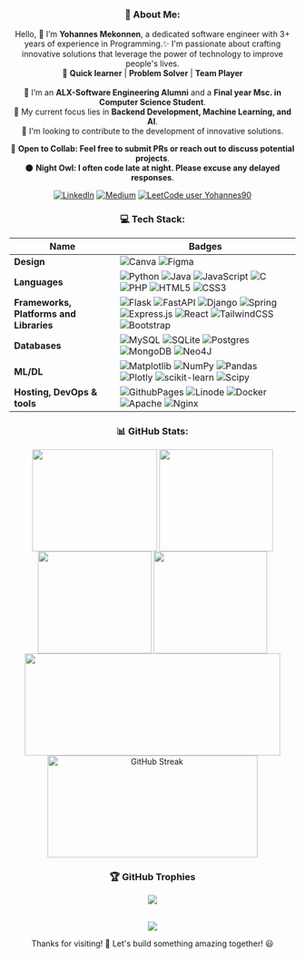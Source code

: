 <div align="center"></ div>
<!-- 
<div align="center"><h2>Hey there 👋 Welcome!!!</h2></ div>
<div align="center">
  <img src="https://github.com/Yohannes90/Yohannes90/assets/116464283/d8cdc4e7-ffb1-46a0-ae40-f698f7e8e9ae" height=auto>
</div> 
<br>
-->

### 💫 About Me:
Hello, 👋 I’m <strong>Yohannes Mekonnen</strong>, a dedicated software engineer with 3+ years of experience in Programming.✨ I'm passionate about crafting innovative solutions that leverage the power of technology to improve people's lives. <br> 
🌱 **Quick learner** | **Problem Solver** | **Team Player** <br> <br> 
👯 I’m an **ALX-Software Engineering Alumni** and a **Final year Msc. in Computer Science Student**.<br>
👀 My current focus lies in **Backend Development, Machine Learning, and AI**.<br>
🔭 I'm looking to contribute to the development of innovative solutions.<br>

💞️ **Open to Collab: Feel free to submit PRs or reach out to discuss potential projects**.<br>
🌑 **Night Owl: I often code late at night. Please excuse any delayed responses**.

[![LinkedIn](https://img.shields.io/badge/LinkedIn-%230077B5.svg?style=for-the-badge&logo=linkedin&logoColor=white)](https://linkedin.com/in/Yohannes90)  [![Medium](https://img.shields.io/badge/Medium-12100E?style=for-the-badge&logo=medium&logoColor=white)](https://medium.com/@Yohannes90)  [![LeetCode user Yohannes90](https://img.shields.io/badge/dynamic/json?style=for-the-badge&labelColor=black&color=%23ffa116&label=Solved&query=solved&url=https%3A%2F%2Fleetcode-badge.vercel.app%2Fapi%2Fusers%2FYohannes90&logo=leetcode&logoColor=yellow)](https://leetcode.com/Yohannes90/)


### 💻 Tech Stack:

Name | Badges
---- | ----
**Design**  |  ![Canva](https://img.shields.io/badge/Canva-%2300C4CC.svg?style=flat-square&logo=Canva&logoColor=white) ![Figma](https://img.shields.io/badge/figma-%23F24E1E.svg?style=flat-square&logo=figma&logoColor=white)
**Languages**  |  ![Python](https://img.shields.io/badge/python-3670A0?style=flat-square&logo=python&logoColor=ffdd54) ![Java](https://img.shields.io/badge/java-%23ED8B00.svg?style=flat-square&logo=openjdk&logoColor=white) ![JavaScript](https://img.shields.io/badge/javascript-%23323330.svg?style=flat-square&logo=javascript&logoColor=%23F7DF1E) ![C](https://img.shields.io/badge/c-%2300599C.svg?style=flat-square&logo=c&logoColor=white) ![PHP](https://img.shields.io/badge/php-%23777BB4.svg?style=flat-square&logo=php&logoColor=white) ![HTML5](https://img.shields.io/badge/html5-%23E34F26.svg?style=flat-square&logo=html5&logoColor=white) ![CSS3](https://img.shields.io/badge/css3-%231572B6.svg?style=flat-square&logo=css3&logoColor=white)
**Frameworks, Platforms and Libraries** | ![Flask](https://img.shields.io/badge/flask-%23000.svg?style=flat-square&logo=flask&logoColor=white) ![FastAPI](https://img.shields.io/badge/FastAPI-005571?style=flat-square&logo=fastapi) ![Django](https://img.shields.io/badge/django-%23092E20.svg?style=flat-square&logo=django&logoColor=white) ![Spring](https://img.shields.io/badge/spring-%236DB33F.svg?style=flat-square&logo=spring&logoColor=white) ![Express.js](https://img.shields.io/badge/express.js-%23404d59.svg?style=flat-square&logo=express&logoColor=%2361DAFB) ![React](https://img.shields.io/badge/react-%2320232a.svg?style=flat-square&logo=react&logoColor=%2361DAFB) ![TailwindCSS](https://img.shields.io/badge/tailwindcss-%2338B2AC.svg?style=flat-square&logo=tailwind-css&logoColor=white) ![Bootstrap](https://img.shields.io/badge/bootstrap-%238511FA.svg?style=flat-square&logo=bootstrap&logoColor=white)
**Databases**  | ![MySQL](https://img.shields.io/badge/mysql-%2300000f.svg?style=flat-square&logo=mysql&logoColor=white) ![SQLite](https://img.shields.io/badge/sqlite-%2307405e.svg?style=flat-square&logo=sqlite&logoColor=white) ![Postgres](https://img.shields.io/badge/postgres-%23316192.svg?style=flat-square&logo=postgresql&logoColor=white) ![MongoDB](https://img.shields.io/badge/MongoDB-%234ea94b.svg?style=flat-square&logo=mongodb&logoColor=white) ![Neo4J](https://img.shields.io/badge/Neo4j-008CC1?style=flat-square&logo=neo4j&logoColor=white)
**ML/DL**  | ![Matplotlib](https://img.shields.io/badge/Matplotlib-%23ffffff.svg?style=flat-square&logo=Matplotlib&logoColor=black) ![NumPy](https://img.shields.io/badge/numpy-%23013243.svg?style=flat-square&logo=numpy&logoColor=white) ![Pandas](https://img.shields.io/badge/pandas-%23150458.svg?style=flat-square&logo=pandas&logoColor=white) ![Plotly](https://img.shields.io/badge/Plotly-%233F4F75.svg?style=flat-square&logo=plotly&logoColor=white) ![scikit-learn](https://img.shields.io/badge/scikit--learn-%23F7931E.svg?style=flat-square&logo=scikit-learn&logoColor=white) ![Scipy](https://img.shields.io/badge/SciPy-%230C55A5.svg?style=flat-square&logo=scipy&logoColor=%white)
**Hosting, DevOps & tools**   | ![GithubPages](https://img.shields.io/badge/github%20pages-121013?style=flat-square&logo=github&logoColor=white) ![Linode](https://img.shields.io/badge/linode-00A95C?style=flat-square&logo=linode&logoColor=white) ![Docker](https://img.shields.io/badge/docker-%230db7ed.svg?style=flat-square&logo=docker&logoColor=white) ![Apache](https://img.shields.io/badge/apache-%23D42029.svg?style=flat-square&logo=apache&logoColor=white) ![Nginx](https://img.shields.io/badge/nginx-%23009639.svg?style=flat-square&logo=nginx&logoColor=white)


### 📊 GitHub Stats:

<div align="center">
  <img align="center" src="http://github-profile-summary-cards.vercel.app/api/cards/stats?username=Yohannes90&theme=vue" height="180em" width="220em" />
  <img align="center" src="http://github-profile-summary-cards.vercel.app/api/cards/most-commit-language?username=Yohannes90&theme=vue&exclude=html,CSS,Jupyter%20Notebook" height="180em" width="200em" />
  <img align="center" src="http://github-profile-summary-cards.vercel.app/api/cards/repos-per-language?username=Yohannes90&theme=vue&exclude=html,CSS,Jupyter%20Notebook" height="180em" width="200em" />
  <img align="center" src="http://github-profile-summary-cards.vercel.app/api/cards/productive-time?username=Yohannes90&theme=vue&utcOffset=3" height="180em" width="200em" />

  <img align="center" src="http://github-profile-summary-cards.vercel.app/api/cards/profile-details?username=Yohannes90&theme=vue" height="180em" width="450em" />
  <img align="center" src="https://github-readme-streak-stats.herokuapp.com/?user=Yohannes90&theme=vue&hide_border=true" height="180em" width=370em" alt="GitHub Streak" />
</div>


### 🏆 GitHub Trophies

<div align=center>
  <img src="https://github-profile-trophy.vercel.app/?username=Yohannes90&theme=vue&no-bg=true&no-frame=true&row=1&column=8"/>
</div>
<br>

<div align=center>
  
  ![](https://komarev.com/ghpvc/?username=Yohannes90)
  <p>Thanks for visiting! 🚀 Let's build something amazing together! 😃</p>
</div>


<!-- Proudly created with -->
<!-- ( https://gprm.itsvg.in ) -->
<!-- ( https://github.com/vn7n24fzkq/github-profile-summary-cards ) -->
<!-- ( https://github.com/antonkomarev/github-profile-views-counter ) -->

